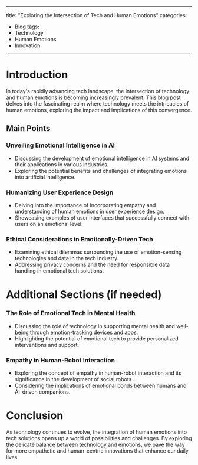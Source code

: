 ---
title: "Exploring the Intersection of Tech and Human Emotions"
categories:
  - Blog
tags:
  - Technology
  - Human Emotions
  - Innovation
  ---

# Introduction
In today's rapidly advancing tech landscape, the intersection of technology and human emotions is becoming increasingly prevalent. This blog post delves into the fascinating realm where technology meets the intricacies of human emotions, exploring the impact and implications of this convergence.

## Main Points
### Unveiling Emotional Intelligence in AI 
- Discussing the development of emotional intelligence in AI systems and their applications in various industries.
- Exploring the potential benefits and challenges of integrating emotions into artificial intelligence.

### Humanizing User Experience Design
- Delving into the importance of incorporating empathy and understanding of human emotions in user experience design.
- Showcasing examples of user interfaces that successfully connect with users on an emotional level.

### Ethical Considerations in Emotionally-Driven Tech
- Examining ethical dilemmas surrounding the use of emotion-sensing technologies and data in the tech industry.
- Addressing privacy concerns and the need for responsible data handling in emotional tech solutions.

# Additional Sections (if needed)
### The Role of Emotional Tech in Mental Health
- Discussing the role of technology in supporting mental health and well-being through emotion-tracking devices and apps.
- Highlighting the potential of emotional tech to provide personalized interventions and support.

### Empathy in Human-Robot Interaction
- Exploring the concept of empathy in human-robot interaction and its significance in the development of social robots.
- Considering the implications of emotional bonds between humans and AI-driven companions.

# Conclusion
As technology continues to evolve, the integration of human emotions into tech solutions opens up a world of possibilities and challenges. By exploring the delicate balance between technology and emotions, we pave the way for more empathetic and human-centric innovations that enhance our daily lives.